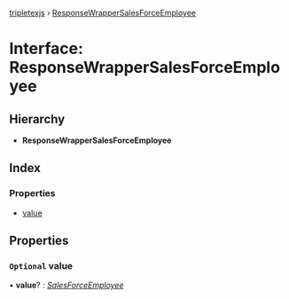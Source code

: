 [tripletexjs](../README.md) › [ResponseWrapperSalesForceEmployee](responsewrappersalesforceemployee.md)

# Interface: ResponseWrapperSalesForceEmployee

## Hierarchy

* **ResponseWrapperSalesForceEmployee**

## Index

### Properties

* [value](responsewrappersalesforceemployee.md#optional-value)

## Properties

### `Optional` value

• **value**? : *[SalesForceEmployee](salesforceemployee.md)*

